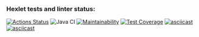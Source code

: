 ### Hexlet tests and linter status:
[![Actions Status](https://github.com/dariazem25/java-project-lvl2/workflows/hexlet-check/badge.svg)](https://github.com/dariazem25/java-project-lvl2/actions)
![Java CI](https://github.com/dariazem25/java-project-lvl2/workflows/Java%20CI/badge.svg)
[![Maintainability](https://api.codeclimate.com/v1/badges/17699fa3c07c9d344c71/maintainability)](https://codeclimate.com/github/dariazem25/java-project-lvl2/maintainability)
[![Test Coverage](https://api.codeclimate.com/v1/badges/17699fa3c07c9d344c71/test_coverage)](https://codeclimate.com/github/dariazem25/java-project-lvl2/test_coverage)
[![asciicast](https://asciinema.org/a/ZGb1ATJqWBhOnC5YOaBLZWmYJ.svg)](https://asciinema.org/a/ZGb1ATJqWBhOnC5YOaBLZWmYJ)
[![asciicast](https://asciinema.org/a/uvz2lceh7TttGGIsXkAkGXHgy.svg)](https://asciinema.org/a/uvz2lceh7TttGGIsXkAkGXHgy)